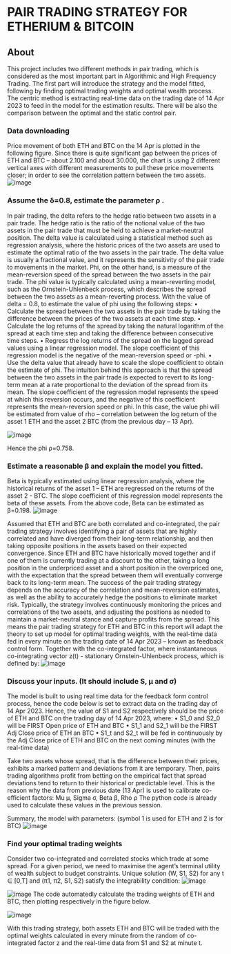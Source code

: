 # PAIR TRADING STRATEGY FOR ETHERIUM & BITCOIN
## About

This project includes two different methods in pair trading, which is considered as the most important part in Algorithmic and High Frequency Trading. The first part will introduce the strategy and the model fitted, following by finding optimal trading weights and optimal wealth process. The centric method is extracting real-time data on the trading date of 14 Apr 2023 to feed in the model for the estimation results. There will be also the comparison between the optimal and the static control pair.

### Data downloading
Price movement of both ETH and BTC on the 14 Apr is plotted in the following figure. Since there is quite significant gap between the prices of ETH and BTC – about 2.100 and about 30.000, the chart is using 2 different vertical axes with different measurements to pull these price movements closer; in order to see the correlation pattern between the two assets. 
![image](https://github.com/joy-bb/HFT2/assets/71431452/0bba9b81-1af8-4d4f-ade5-0f0af06367d9)

### Assume the δ=0.8, estimate the parameter ρ .
In pair trading, the delta refers to the hedge ratio between two assets in a pair trade. The hedge ratio is the ratio of the notional value of the two assets in the pair trade that must be held to achieve a market-neutral position. The delta value is calculated using a statistical method such as regression analysis, where the historic prices of the two assets are used to estimate the optimal ratio of the two assets in the pair trade. The delta value is usually a fractional value, and it represents the sensitivity of the pair trade to movements in the market.
Phi, on the other hand, is a measure of the mean-reversion speed of the spread between the two assets in the pair trade. The phi value is typically calculated using a mean-reverting model, such as the Ornstein-Uhlenbeck process, which describes the spread between the two assets as a mean-reverting process.
With the value of delta = 0.8, to estimate the value of phi using the following steps:
•	Calculate the spread between the two assets in the pair trade by taking the difference between the prices of the two assets at each time step.
•	Calculate the log returns of the spread by taking the natural logarithm of the spread at each time step and taking the difference between consecutive time steps.
•	Regress the log returns of the spread on the lagged spread values using a linear regression model. The slope coefficient of this regression model is the negative of the mean-reversion speed or -phi.
•	Use the delta value that already have to scale the slope coefficient to obtain the estimate of phi.
The intuition behind this approach is that the spread between the two assets in the pair trade is expected to revert to its long-term mean at a rate proportional to the deviation of the spread from its mean. The slope coefficient of the regression model represents the speed at which this reversion occurs, and the negative of this coefficient represents the mean-reversion speed or phi.
In this case, the value phi will be estimated from value of rho – correlation between the log return of the asset 1 ETH and the asset 2 BTC (from the previous day – 13 Apr). 

![image](https://github.com/joy-bb/HFT2/assets/71431452/76104704-cad9-4c7f-bbfb-8b431df17c83)

Hence the phi ρ=0.758.

### Estimate a reasonable β and explain the model you fitted.
Beta is typically estimated using linear regression analysis, where the historical returns of the asset 1 – ETH are regressed on the returns of the asset 2 - BTC. The slope coefficient of this regression model represents the beta of these assets.
From the above code, Beta can be estimated as β=0.198.
![image](https://github.com/joy-bb/HFT2/assets/71431452/7ac26220-6ea9-45e3-b265-8fda05e5d56c)

Assumed that ETH and BTC are both correlated and co-integrated, the pair trading strategy involves identifying a pair of assets that are highly correlated and have diverged from their long-term relationship, and then taking opposite positions in the assets based on their expected convergence. Since ETH and BTC have historically moved together and if one of them is currently trading at a discount to the other, taking a long position in the underpriced asset and a short position in the overpriced one, with the expectation that the spread between them will eventually converge back to its long-term mean.
The success of the pair trading strategy depends on the accuracy of the correlation and mean-reversion estimates, as well as the ability to accurately hedge the positions to eliminate market risk. Typically, the strategy involves continuously monitoring the prices and correlations of the two assets, and adjusting the positions as needed to maintain a market-neutral stance and capture profits from the spread. This means the pair trading strategy for ETH and BTC in this report will adapt the theory to set up model for optimal trading weights, with the real-time data fed in every minute on the trading date of 14 Apr 2023 – known as feedback control form. Together with the co-integrated factor, where instantaneous co-integrating vector z(t) - stationary Ornstein-Uhlenbeck process, which is defined by:
![image](https://github.com/joy-bb/HFT2/assets/71431452/4645420d-bcf0-48b7-a3ef-472deff795ab)

### Discuss your inputs. (It should include S, μ and σ)
The model is built to using real time data for the feedback form control process, hence the code below is set to extract data on the trading day of 14 Apr 2023. Hence, the value of S1 and S2 respectively should be the price of ETH and BTC on the trading day of 14 Apr 2023, where:
•	S1_0 and S2_0 will be FIRST Open price of ETH and BTC
•	S1_1 and S2_1 will be the FIRST Adj Close price of ETH an BTC
•	S1_t and S2_t will be fed in continuously by the Adj Close price of ETH and BTC on the next coming minutes (with the real-time data)

Take two assets whose spread, that is the difference between their prices, exhibits a marked pattern and deviations from it are temporary. Then, pairs trading algorithms profit from betting on the empirical fact that spread deviations tend to return to their historical or predictable level. This is the reason why the data from previous date (13 Apr) is used to calibrate co-efficient factors: Mu μ, Sigma σ, Beta β, Rho ρ
The python code is already used to calculate these values in the previous session.

Summary, the model with parameters: (symbol 1 is used for ETH and 2 is for BTC)
![image](https://github.com/joy-bb/HFT2/assets/71431452/cca9b33c-7f7d-4847-9873-d8b16d197933)

### Find your optimal trading weights
Consider two co-integrated and correlated stocks which trade at some spread. For a given period, we need to maximise the agent’s terminal utility of wealth subject to budget constraints. Unique solution (W, S1, S2) for any t ∈ [0,T] and (π1, π2, S1, S2) satisfy the integrability condition:
![image](https://github.com/joy-bb/HFT2/assets/71431452/8753e8f5-a19a-47db-abff-461933815d4b)

![image](https://github.com/joy-bb/HFT2/assets/71431452/7d8b41be-d3f8-4dc7-a216-70fc8f92c3fe)
The code automatedly calculate the trading weights of ETH and BTC, then plotting respectively in the figure below.

![image](https://github.com/joy-bb/HFT2/assets/71431452/e1bc0784-76fe-4282-a0ff-5a2f79dfcbca)

With this trading strategy, both assets ETH and BTC will be traded with the optimal weights calculated in every minute from the random of co-integrated factor z and the real-time data from S1 and S2 at minute t. 



